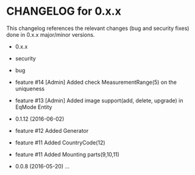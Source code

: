 CHANGELOG for 0.x.x
===================

This changelog references the relevant changes (bug and security fixes) done
in 0.x.x major/minor versions.

* 0.x.x

 * security 
 * bug 
 * feature #14 [Admin] Added check MeasurementRange(5) on the uniqueness
 * feature #13 [Admin] Added image support(add, delete, upgrade) in EqMode Entity
 
* 0.1.12 (2016-06-02)

 * feature #12 Added Generator
 * feature #11 Added CountryCode(12)
 * feature #11 Added Mounting parts(9,10,11)
 
* 0.0.8 (2016-05-20)
 ...

